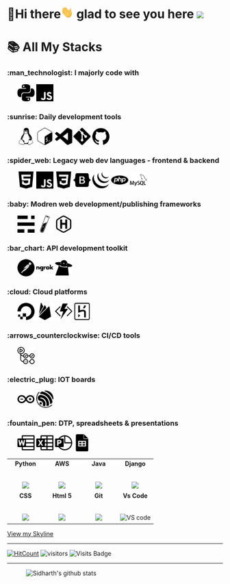 # :star2:Hi there<img src="icons/wave.gif" width="30px" /> glad to see you here <img src="https://media1.tenor.com/images/cb8a955868507a9d44ecd84f723096dc/tenor.gif?itemid=15341790" width="30px" />

<!--
**sid-r-singh/sid-r-singh** is a ✨ _special_ ✨ repository because its `README.md` (this file) appears on your GitHub profile.

Here are some ideas to get you started:

- 🔭 I’m currently working on ...
- 🌱 I’m currently learning ...
- 👯 I’m looking to collaborate on ...
- 🤔 I’m looking for help with ...
- 💬 Ask me about ...
- 📫 How to reach me: ...
- 😄 Pronouns: ...
- ⚡ Fun fact: ...
-->
 <!-- GitHub README Stats -->
 <!-- <img height="auto" align="left" src="https://github-readme-stats.vercel.app/api/top-langs/?username=sid-r-singh&layout=compact&langs_count=8&bg_color=90,7367f0,b780ec&title_color=fff&text_color=fff&icon_color=fff" />  -->
# :books: All My Stacks   

<h3 align="left">:man_technologist: I majorly code with</h3>
	<p align="left">
		&nbsp; &nbsp; &nbsp;
		<img src="icons/bnw/python_simpleicons.svg" alt="python" width="40" height="40"/>
		<img src="icons/bnw/javascript.svg" alt="javascript" width="40" height="40"/>
	</p>
<h3 align="left">:sunrise: Daily development tools</h3>
	<p align="left">
		&nbsp; &nbsp; &nbsp;
		<img src="icons/bnw/linux.svg" alt="linux" width="40" height="40"/>
		<img src="icons/bnw/gnubash.svg" alt="gnubash" width="40" height="40"/>
		<img src="icons/bnw/visualstudiocode.svg" alt="visualstudiocode" width="40" height="40"/>
		<img src="icons/bnw/git.svg" alt="git" width="40" height="40"/>
		<img src="icons/bnw/github.svg" alt="github" width="40" height="40"/>
	</p>
<h3 align="left">:spider_web: Legacy web dev languages - frontend & backend </h3>
	<p align="left">
		&nbsp; &nbsp; &nbsp;
		<img src="icons/bnw/html 5.svg" alt="html5" width="40" height="40"/>
		<img src="icons/bnw/javascript.svg" alt="javascript" width="40" height="40"/>
		<img src="icons/bnw/css 3.svg" alt="css3" width="40" height="40"/>
		<img src="icons/bnw/bootstrap.svg" alt="bootstrap" width="40" height="40"/>
		<img src="icons/bnw/jquery.svg" alt="jquery" width="40" height="40"/>
		<img src="icons/bnw/php.svg" alt="php" width="40" height="40"/>
		<img src="icons/bnw/mysql.svg" alt="mysql" width="40" height="40"/> 
	</p>
<h3 align="left">:baby: Modren web development/publishing frameworks</h3>
	<p align="left">
		&nbsp; &nbsp; &nbsp;
		<img src="icons/bnw/ghost.svg" alt="ghost" width="40" height="40"/> 
		<img src="icons/bnw/jekyll.svg" alt="jekyll" width="40" height="40"/>
		<img src="icons/bnw/hugo.svg" alt="hugo" width="40" height="40"/>
	</p>
<h3 align="left">:bar_chart: API development toolkit</h3>
	<p align="left">
		&nbsp; &nbsp; &nbsp;
		<img src="icons/bnw/postman.svg" alt="postman" width="40" height="40"/>
		<img src="icons/bnw/ngrok.svg" alt="ngrok" width="40" height="40"/>
		<img src="icons/bnw/hoppscotch.svg" alt="hoppscotch" width="40" height="40"/> 
	</p>
<h3 align="left">:cloud: Cloud platforms</h3>
	<p align="left">
		&nbsp; &nbsp; &nbsp;
		<img src="icons/bnw/digitalocean.svg" alt="digitalocean" width="40" height="40"/>
		<img src="icons/bnw/firebase.svg" alt="firebase" width="40" height="40"/>
		<img src="icons/bnw/azurefunctions.svg" alt="azurefunctions" width="40" height="40"/>
		<img src="icons/bnw/heroku.svg" alt="heroku" width="40" height="40"/> 
	</p>
<h3 align="left">:arrows_counterclockwise: CI/CD tools</h3>
	<p align="left">
		&nbsp; &nbsp; &nbsp;
		<img src="icons/bnw/githubactions.svg" alt="githubactions" width="40" height="40"/>
	</p>
<h3 align="left">:electric_plug: IOT boards</h3>
	<p align="left">
		&nbsp; &nbsp; &nbsp;
		<img src="icons/bnw/arduino.svg" alt="arduino" width="40" height="40"/>
		<img src="icons/bnw/espressif.svg" alt="espressif" width="40" height="40"/>
	</p>   
	</p>
<h3 align="left">:fountain_pen: DTP, spreadsheets & presentations </h3>
	<p align="left">
		&nbsp; &nbsp; &nbsp;
		<img src="icons/bnw/microsoftword.svg" alt="microsoftword" width="40" height="40"/>
		<img src="icons/bnw/microsoftexcel.svg" alt="microsoftexcel" width="40" height="40"/>
		<img src="icons/bnw/microsoftpowerpoint.svg" alt="microsoftpowerpoint" width="40" height="40"/>
		<img src="icons/bnw/googlesheets.svg" alt="googlesheets" width="40" height="40"/>
	</p>   
	</p> 

<table>
  <tbody>
    <tr valign="top">
      <td width="25%" align="center">
	      <span><strong>Python</strong></span><br><br><br>
        <img height="100px" src="https://upload.wikimedia.org/wikipedia/commons/thumb/c/c3/Python-logo-notext.svg/1200px-Python-logo-notext.svg.png">
      </td>
      <td width="25%" align="center">
	      <span><strong>AWS</strong></span><br><br><br>
        <img height="64px" src="https://cdn.svgporn.com/logos/aws.svg">
      </td>
      <td width="25%" align="center">
        <span><strong>Java</strong></span><br><br><br>
        <img height="100px" src="https://upload.wikimedia.org/wikipedia/en/thumb/3/30/Java_programming_language_logo.svg/1200px-Java_programming_language_logo.svg.png">
      </td>
      <td width="25%" align="center">
        <span><strong>Django</strong></span><br><br><br>
        <img height="64px" src="https://encrypted-tbn0.gstatic.com/images?q=tbn%3AANd9GcRlHpEsRq4pIo4vTLAn24qGNwG41dFdXLJwsQ&usqp=CAU">
      </td>
     </tr>
    <tr valign="top">
      <td width="25%" align="center">
        <span><strong>CSS</strong></span><br><br><br>
        <img height="64px" src="https://cdn.svgporn.com/logos/css-3.svg">
      </td>
      <td width="25%" align="center">
        <span><strong>Html 5</strong></span><br><br><br>
        <img height="64px" src="https://cdn.svgporn.com/logos/html-5.svg">
      </td>
      <td width="25%" align="center">
        <span><strong>Git</strong></span><br><br><br>
        <img height="64px" src="https://cdn.svgporn.com/logos/git-icon.svg">
      </td>
      <td width="25%" align="center">
        <span><strong>Vs Code</strong></span><br><br><br>
        <img height="64px" title="VS code" src="https://cdn.svgporn.com/logos/visual-studio-code.svg">
      </td>
    </tr>

  </tbody>
</table>

<a href="https://skyline.github.com/sid-r-singh/2020">View my Skyline</a>

---
[![HitCount](http://hits.dwyl.com/sid-r-singh/telegram-python.svg)](http://hits.dwyl.com/sid-r-singh/sid-r-singh)
![visitors](https://visitor-badge.glitch.me/badge?page_id=sid-r-singh.sid-r-singh)
![Visits Badge](https://badges.pufler.dev/visits/sid-r-singh/sid-r-singh?style=for-the-badge&logo=github)

---


  <a href="https://gitstats.me/sid-r-singh">
    <img width="460" height="auto" align="right" alt="Sidharth's github stats" 
         src="https://github-readme-stats.vercel.app/api?username=sid-r-singh&show_icons=true&count_private=true&include_all_commits=true&bg_color=fff&title_color=000&text_color=000&icon_color=000" />
